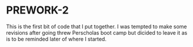 # PREWORK-2
This is the first bit of code that I put together. 
I was tempted to make some revisions after going threw Perscholas boot camp 
but dicided to leave it as is to be reminded later of where I started.  
